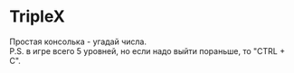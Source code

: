 # TripleX

Простая консолька - угадай числа.  
P.S. в игре всего 5 уровней, но если надо выйти пораньше, то "CTRL + C".
